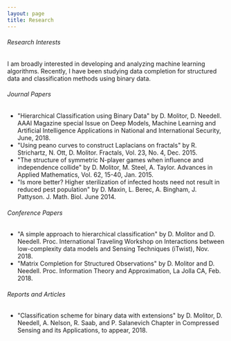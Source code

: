 ```yaml
---
layout: page
title: Research
---
```

###### Research Interests
I am broadly interested in developing and analyzing machine learning algorithms. Recently, I have been studying data completion for structured data and classification methods using binary data.

###### Journal Papers
* "Hierarchical Classification using Binary Data"
by D. Molitor, D. Needell.
AAAI Magazine special Issue on Deep Models, Machine Learning and Artificial Intelligence Applications in National and International Security, June, 2018.
* "Using peano curves to construct Laplacians on fractals" by R. Strichartz, N. Ott, D. Molitor.  Fractals, Vol. 23, No. 4, Dec. 2015.
* "The structure of symmetric N-player games when influence and independence collide" by D. Molitor, M. Steel, A. Taylor. Advances in Applied Mathematics, Vol. 62, 15-40, Jan. 2015.
* "Is more better? Higher sterilization of infected hosts need not result in reduced pest population" by D. Maxin, L. Berec, A. Bingham, J. Pattyson. J. Math. Biol. June 2014.


###### Conference Papers
* "A simple approach to hierarchical classification"
by D. Molitor and D. Needell.
Proc. International Traveling Workshop on Interactions between low-complexity data models and Sensing Techniques (iTwist), Nov. 2018.
* "Matrix Completion for Structured Observations"
by D. Molitor and D. Needell.
Proc. Information Theory and Approximation, La Jolla CA, Feb. 2018.

###### Reports and Articles
* "Classification scheme for binary data with extensions"
by D. Molitor, D. Needell, A. Nelson, R. Saab, and P. Salanevich
Chapter in Compressed Sensing and its Applications, to appear, 2018.
